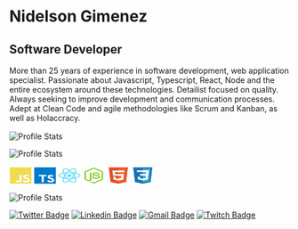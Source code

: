 # Nidelson Gimenez

## Software Developer

More than 25 years of experience in software development, web application specialist. Passionate about Javascript, Typescript, React, Node and the entire ecosystem around these technologies. Detailist focused on quality. Always seeking to improve development and communication processes. Adept at Clean Code and agile methodologies like Scrum and Kanban, as well as Holaccracy.

<div style="margin: 16px 0">

![Profile Stats](https://github-profile-stats.vercel.app/api/?username=nidelson&show_icons=true&theme=dark&locale=en)

![Profile Stats](https://github-readme-stats.vercel.app/api/top-langs/?username=nidelson&layout=compact&theme=dark&locale=en)

</div>

<div style="display: inline_block; margin: 16px 0">
  <img align="center" alt="Nidelson-JS" height="30" width="40" src="https://raw.githubusercontent.com/devicons/devicon/master/icons/javascript/javascript-plain.svg">
  <img align="center" alt="Nidelson-TS" height="30" width="40" src="https://raw.githubusercontent.com/devicons/devicon/master/icons/typescript/typescript-plain.svg">
  <img align="center" alt="Nidelson-ReactJS" height="30" width="40" src="https://raw.githubusercontent.com/devicons/devicon/master/icons/react/react-original.svg">
  <img align="center" alt="Nidelson-NodeJS" height="30" width="40" src="https://raw.githubusercontent.com/devicons/devicon/master/icons/nodejs/nodejs-original.svg">
  <img align="center" alt="Nidelson-HTML" height="30" width="40" src="https://raw.githubusercontent.com/devicons/devicon/master/icons/html5/html5-original.svg">
  <img align="center" alt="Nidelson-CSS" height="30" width="40" src="https://raw.githubusercontent.com/devicons/devicon/master/icons/css3/css3-original.svg">
</div>

<div style="display: inline_block; margin: 16px 0">

![Profile Stats](https://github-profile-trophy.vercel.app/api/?username=nidelson&theme=dark&locale=en)

[![Twitter Badge](https://img.shields.io/badge/-@NidelsonGimenez-369?style=flat-square&labelColor=369&logo=twitter&logoColor=white&link=https://twitter.com/NidelsonGimenez)](https://twitter.com/NidelsonGimenez)
[![Linkedin Badge](https://img.shields.io/badge/-Nidelson%20Gimenez-369?style=flat-square&logo=Linkedin&logoColor=white&link=https://www.linkedin.com/in/nidelson)](https://linkedin.com/in/nidelson)
[![Gmail Badge](https://img.shields.io/badge/-nidelson@gmail.com-369?style=flat-square&logo=Gmail&logoColor=white&link=mailto:nidelson@gmail.com)](mailto:nidelson@gmail.com)
[![Twitch Badge](https://img.shields.io/badge/-@NidelsonGimenez-369?style=flat-square&labelColor=369&logo=twitch&logoColor=white&link=https://www.twitch.tv/NidelsonGimenez)](https://www.twitch.tv/NidelsonGimenez)

</div>
